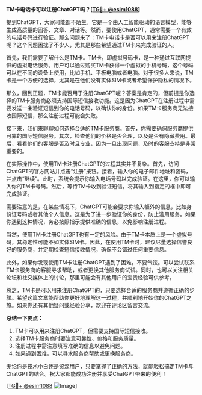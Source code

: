 **TM卡电话卡可以注册ChatGPT吗？[[TG💪+ @esim1088](https://t.me/s/esim1088)]**

提到ChatGPT，大家可能都不陌生。它是一个由人工智能驱动的语言模型，能够生成高质量的回答、文章、对话等。然而，要使用ChatGPT，通常需要一个有效的电话号码进行验证。那么问题来了：TM卡电话卡是否可以用来注册ChatGPT呢？这个问题困扰了不少人，尤其是那些希望通过TM卡来完成验证的人。

首先，我们需要了解什么是TM卡。TM卡，即虚拟号码卡，是一种通过互联网提供的虚拟电话服务。用户可以通过购买TM卡获得一个虚拟的手机号码，这个号码可以在不同的设备上使用，比如手机、平板电脑或者电脑。对于很多人来说，TM卡是一个方便的选择，尤其是在他们没有实体SIM卡或者希望保护隐私的情况下。

那么，回到正题，TM卡能否用于注册ChatGPT呢？答案是肯定的，但前提是你选择的TM卡服务商必须支持国际短信接收功能。这是因为ChatGPT在注册过程中需要发送一条验证短信到你的电话号码，以确认你的身份。如果TM卡服务商无法接收国际短信，那么注册过程可能会失败。

接下来，我们来聊聊如何选择合适的TM卡服务商。首先，你需要确保服务商提供可靠的国际短信服务。其次，检查他们的价格是否合理，以及是否有隐藏费用。最后，看看他们的客服是否及时且专业，因为一旦出现问题，及时的客服支持是非常重要的。

在实际操作中，使用TM卡注册ChatGPT的过程其实并不复杂。首先，访问ChatGPT的官方网站并点击“注册”按钮。接着，输入你的电子邮件地址和密码，并点击“继续”。此时，系统会提示你输入电话号码以完成验证。在这里，你可以输入你的TM卡号码。然后，等待TM卡收到验证短信，将其输入到指定的框中即可完成验证。

需要注意的是，在某些情况下，ChatGPT可能会要求你输入额外的信息，比如身份证号码或者其他个人信息。这是为了进一步验证你的身份，防止滥用服务。如果你遇到这种情况，务必按照指示提供准确的信息，以免影响注册进程。

当然，使用TM卡注册ChatGPT也有一定的风险。由于TM卡本质上是一个虚拟号码，其稳定性可能不如实体SIM卡。因此，在使用TM卡时，建议尽量选择信誉良好的服务商，并定期检查短信接收情况，确保不会错过任何重要信息。

此外，如果你发现使用TM卡注册ChatGPT遇到了困难，不要气馁。可以尝试联系TM卡服务商的客服寻求帮助，或者更换其他服务商试试。同时，也可以关注相关论坛和社交媒体上的讨论，那里可能会有其他用户的宝贵经验可供参考。

总之，TM卡是可以用来注册ChatGPT的，只要选择合适的服务商并遵循正确的步骤。希望这篇文章能帮助你更好地理解这一过程，并顺利地开始你的ChatGPT之旅。如果你还有其他疑问或经验分享，欢迎在评论区留言交流。

**总结一下要点：**
1. TM卡可以用来注册ChatGPT，但需要支持国际短信接收。
2. 选择TM卡服务商时要注意可靠性、价格和服务质量。
3. 注册过程中需注意填写准确的信息以避免问题。
4. 如果遇到困难，可以寻求服务商帮助或更换服务商。

无论你是技术小白还是资深用户，只要掌握了正确的方法，就能轻松搞定TM卡与ChatGPT的结合。祝大家都能成功注册并享受ChatGPT带来的便利！

[[TG💪+ @esim1088](https://t.me/s/esim1088) ![Image](https://i.postimg.cc/4NQfJmqS/Snipaste-2025-05-13-00-14-12.png)]